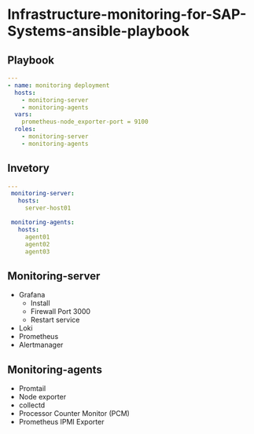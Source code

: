 # Infrastructure-monitoring-for-SAP-Systems-ansible-playbook

## Playbook

```yaml
---
- name: monitoring deployment
  hosts:
    - monitoring-server
    - monitoring-agents 
  vars:
    prometheus-node_exporter-port = 9100
  roles:
    - monitoring-server
    - monitoring-agents  
```

## Invetory

```yaml
---
 monitoring-server:
   hosts:
     server-host01

 monitoring-agents:
   hosts:
     agent01
     agent02
     agent03            
```





## Monitoring-server
* Grafana
    * Install
    * Firewall Port 3000
    * Restart service
* Loki
* Prometheus
* Alertmanager



## Monitoring-agents
* Promtail
* Node exporter
* collectd
* Processor Counter Monitor (PCM)
* Prometheus IPMI Exporter


